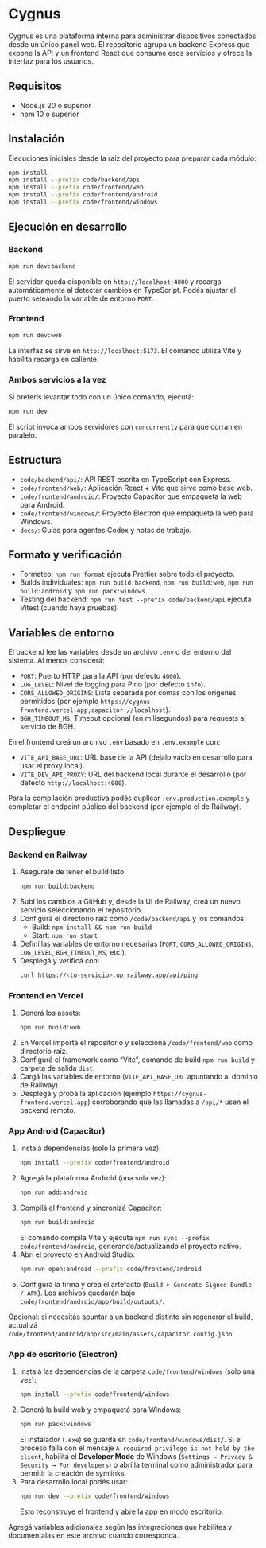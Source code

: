 # Cygnus

Cygnus es una plataforma interna para administrar dispositivos conectados desde un único panel web. El repositorio agrupa un backend Express que expone la API y un frontend React que consume esos servicios y ofrece la interfaz para los usuarios.

## Requisitos

- Node.js 20 o superior
- npm 10 o superior

## Instalación

Ejecuciones iniciales desde la raíz del proyecto para preparar cada módulo:

```bash
npm install
npm install --prefix code/backend/api
npm install --prefix code/frontend/web
npm install --prefix code/frontend/android
npm install --prefix code/frontend/windows
```

## Ejecución en desarrollo

### Backend

```bash
npm run dev:backend
```

El servidor queda disponible en `http://localhost:4000` y recarga automáticamente al detectar cambios en TypeScript. Podés ajustar el puerto seteando la variable de entorno `PORT`.

### Frontend

```bash
npm run dev:web
```

La interfaz se sirve en `http://localhost:5173`. El comando utiliza Vite y habilita recarga en caliente.

### Ambos servicios a la vez

Si preferís levantar todo con un único comando, ejecutá:

```bash
npm run dev
```

El script invoca ambos servidores con `concurrently` para que corran en paralelo.

## Estructura

- `code/backend/api/`: API REST escrita en TypeScript con Express.
- `code/frontend/web/`: Aplicación React + Vite que sirve como base web.
- `code/frontend/android/`: Proyecto Capacitor que empaqueta la web para Android.
- `code/frontend/windows/`: Proyecto Electron que empaqueta la web para Windows.
- `docs/`: Guías para agentes Codex y notas de trabajo.

## Formato y verificación

- Formateo: `npm run format` ejecuta Prettier sobre todo el proyecto.
- Builds individuales: `npm run build:backend`, `npm run build:web`, `npm run build:android` y `npm run pack:windows`.
- Testing del backend: `npm run test --prefix code/backend/api` ejecuta Vitest (cuando haya pruebas).

## Variables de entorno

El backend lee las variables desde un archivo `.env` o del entorno del sistema. Al menos considerá:

- `PORT`: Puerto HTTP para la API (por defecto `4000`).
- `LOG_LEVEL`: Nivel de logging para Pino (por defecto `info`).
- `CORS_ALLOWED_ORIGINS`: Lista separada por comas con los orígenes permitidos (por ejemplo `https://cygnus-frontend.vercel.app,capacitor://localhost`).
- `BGH_TIMEOUT_MS`: Timeout opcional (en milisegundos) para requests al servicio de BGH.

En el frontend creá un archivo `.env` basado en `.env.example` con:

- `VITE_API_BASE_URL`: URL base de la API (dejalo vacío en desarrollo para usar el proxy local).
- `VITE_DEV_API_PROXY`: URL del backend local durante el desarrollo (por defecto `http://localhost:4000`).

Para la compilación productiva podés duplicar `.env.production.example` y completar el endpoint público del backend (por ejemplo el de Railway).

## Despliegue

### Backend en Railway

1. Asegurate de tener el build listo:
   ```bash
   npm run build:backend
   ```
2. Subí los cambios a GitHub y, desde la UI de Railway, creá un nuevo servicio seleccionando el repositorio.
3. Configurá el directorio raíz como `/code/backend/api` y los comandos:
   - Build: `npm install && npm run build`
   - Start: `npm run start`
4. Definí las variables de entorno necesarias (`PORT`, `CORS_ALLOWED_ORIGINS`, `LOG_LEVEL`, `BGH_TIMEOUT_MS`, etc.).
5. Desplegá y verificá con:
   ```bash
   curl https://<tu-servicio>.up.railway.app/api/ping
   ```

### Frontend en Vercel

1. Generá los assets:
   ```bash
   npm run build:web
   ```
2. En Vercel importá el repositorio y seleccioná `/code/frontend/web` como directorio raíz.
3. Configurá el framework como “Vite”, comando de build `npm run build` y carpeta de salida `dist`.
4. Cargá las variables de entorno (`VITE_API_BASE_URL` apuntando al dominio de Railway).
5. Desplegá y probá la aplicación (ejemplo `https://cygnus-frontend.vercel.app`) corroborando que las llamadas a `/api/*` usen el backend remoto.

### App Android (Capacitor)

1. Instalá dependencias (solo la primera vez):
   ```bash
   npm install --prefix code/frontend/android
   ```
2. Agregá la plataforma Android (una sola vez):
   ```bash
   npm run add:android
   ```
3. Compilá el frontend y sincronizá Capacitor:
   ```bash
   npm run build:android
   ```
   El comando compila Vite y ejecuta `npm run sync --prefix code/frontend/android`, generando/actualizando el proyecto nativo.
4. Abrí el proyecto en Android Studio:
   ```bash
   npm run open:android --prefix code/frontend/android
   ```
5. Configurá la firma y creá el artefacto (`Build > Generate Signed Bundle / APK`). Los archivos quedarán bajo `code/frontend/android/app/build/outputs/`.

Opcional: si necesitás apuntar a un backend distinto sin regenerar el build, actualizá `code/frontend/android/app/src/main/assets/capacitor.config.json`.

### App de escritorio (Electron)

1. Instalá las dependencias de la carpeta `code/frontend/windows` (solo una vez):
   ```bash
   npm install --prefix code/frontend/windows
   ```
2. Generá la build web y empaquetá para Windows:
   ```bash
   npm run pack:windows
   ```
   El instalador (`.exe`) se guarda en `code/frontend/windows/dist/`. Si el proceso falla con el mensaje `A required privilege is not held by the client`, habilitá el **Developer Mode** de Windows (`Settings → Privacy & Security → For developers`) o abrí la terminal como administrador para permitir la creación de symlinks.
3. Para desarrollo local podés usar:
   ```bash
   npm run dev --prefix code/frontend/windows
   ```
   Esto reconstruye el frontend y abre la app en modo escritorio.

Agregá variables adicionales según las integraciones que habilites y documentalas en este archivo cuando corresponda.
